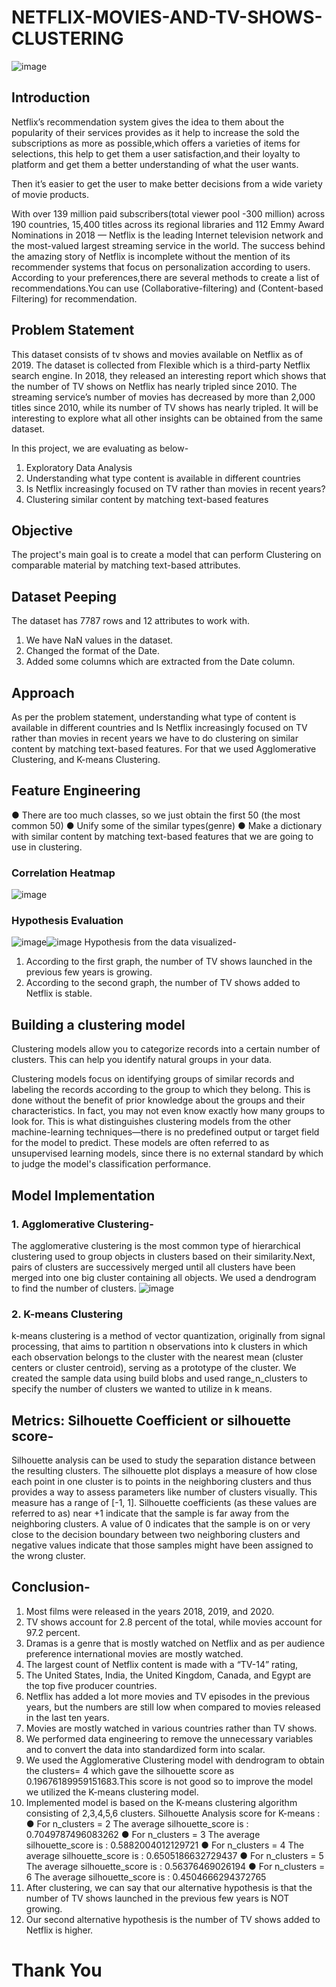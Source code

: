 # NETFLIX-MOVIES-AND-TV-SHOWS-CLUSTERING
![image](https://user-images.githubusercontent.com/91052155/184505894-15913c54-8a42-4be7-927c-10e8772dd8bf.png)

## Introduction

Netflix’s recommendation system gives the idea to them about the popularity of their services provides as it help to increase the sold the subscriptions as more as possible,which offers a varieties of items for selections, this help to get them a user satisfaction,and their loyalty to platform and get them a better understanding of what the user wants.

Then it’s easier to get the user to make better decisions from a wide variety of movie products.

With over 139 million paid subscribers(total viewer pool -300 million) across 190 countries, 15,400 titles across its regional libraries and 112 Emmy Award Nominations in 2018 — Netflix is the leading Internet television network and the most-valued largest streaming service in the world. The success behind the amazing story of Netflix is incomplete without the mention of its recommender systems that focus on personalization according to users. According to your preferences,there are several methods to create a list of recommendations.You can use  (Collaborative-filtering) and (Content-based Filtering) for recommendation.

## Problem Statement
This dataset consists of tv shows and movies available on Netflix as of 2019. The dataset is collected from Flexible which is a third-party Netflix search engine.
In 2018, they released an interesting report which shows that the number of TV shows on Netflix has nearly tripled since 2010. The streaming service’s number of movies has decreased by more than 2,000 titles since 2010, while its number of TV shows has nearly tripled. It will be interesting to explore what all other insights can be obtained from the same dataset.

In this project, we are evaluating as below-
1.	Exploratory Data Analysis
2.	Understanding what type content is available in different countries
3.	Is Netflix increasingly focused on TV rather than movies in recent years?
4.	Clustering similar content by matching text-based features

## Objective
The project's main goal is to create a model that can perform Clustering on comparable material by matching text-based attributes.
## Dataset Peeping
The dataset has 7787 rows and 12 attributes to work with. 
1.	We have NaN values in the  dataset.
2.	Changed the format of the Date.
3.	Added some columns which are extracted from the Date column.
## Approach
As per the problem statement, understanding what type of content is available in different countries and Is Netflix increasingly focused on TV rather than movies in recent years we have to do clustering on similar content by matching text-based features. For that we used Agglomerative Clustering, and K-means Clustering.
## Feature Engineering
●	There are too much classes, so we just obtain the first 50 (the most common 50)
●	Unify some of the similar types(genre)
●	Make a dictionary with similar content by matching text-based features that we are going to use in clustering. 
### Correlation Heatmap
![image](https://user-images.githubusercontent.com/91052155/184506111-945bf8a5-b0ac-4731-92af-5f50a584df31.png)

### Hypothesis Evaluation
![image](https://user-images.githubusercontent.com/91052155/184506129-f01bbfa6-7fe2-4680-8608-8f29d1f3313d.png)![image](https://user-images.githubusercontent.com/91052155/184506134-389c4618-516c-4876-8ce9-49a0dde41e95.png)
Hypothesis from the data visualized-
1. According to the first graph, the number of TV shows launched in the previous few years is growing.
2. According to the second graph, the number of TV shows added to Netflix is stable.
## Building a clustering model
Clustering models allow you to categorize records into a certain number of clusters. This can help you identify natural groups in your data.

Clustering models focus on identifying groups of similar records and labeling the records according to the group to which they belong. This is done without the benefit of prior knowledge about the groups and their characteristics. In fact, you may not even know exactly how many groups to look for. This is what distinguishes clustering models from the other machine-learning techniques—there is no predefined output or target field for the model to predict. These models are often referred to as unsupervised learning models, since there is no external standard by which to judge the model's classification performance.
## Model Implementation
### 1.	Agglomerative Clustering-
The agglomerative clustering is the most common type of hierarchical clustering used to group objects in clusters based on their similarity.Next, pairs of clusters are successively merged until all clusters have been merged into one big cluster containing all objects.
We used a dendrogram to find the number of clusters. 
![image](https://user-images.githubusercontent.com/91052155/184506197-a1786a10-787b-499e-8768-de24f46bb8f8.png)
### 2.	K-means Clustering
k-means clustering is a method of vector quantization, originally from signal processing, that aims to partition n observations into k clusters in which each observation belongs to the cluster with the nearest mean (cluster centers or cluster centroid), serving as a prototype of the cluster.
We created the sample data using build blobs and used range_n_clusters to specify the number of clusters we wanted to utilize in k means.
## Metrics: Silhouette Coefficient or silhouette score-
Silhouette analysis can be used to study the separation distance between the resulting clusters. The silhouette plot displays a measure of how close each point in one cluster is to points in the neighboring clusters and thus provides a way to assess parameters like number of clusters visually. This measure has a range of [-1, 1].
Silhouette coefficients (as these values are referred to as) near +1 indicate that the sample is far away from the neighboring clusters. A value of 0 indicates that the sample is on or very close to the decision boundary between two neighboring clusters and negative values indicate that those samples might have been assigned to the wrong cluster.
## Conclusion-
1.	Most films were released in the years 2018, 2019, and 2020.
2.	TV shows account for 2.8 percent of the total, while movies account for 97.2 percent.
3.	Dramas is a genre that is mostly watched on Netflix and as per audience preference international movies are mostly watched.
4.	The largest count of Netflix content is made with a “TV-14” rating,
5.	The United States, India, the United Kingdom, Canada, and Egypt are the top five producer countries.
6.	Netflix has added a lot more movies and TV episodes in the previous years, but the numbers are still low when compared to movies released in the last ten years.
7.	Movies are mostly watched in various countries rather than TV shows.
8.	We performed data engineering to remove the unnecessary variables and to convert the data into standardized form into scalar.
9.	We used the Agglomerative Clustering model with dendrogram to obtain the clusters= 4 which gave the silhouette score as 0.19676189959151683.This score is not good so to improve the model we utilized the K-means clustering model.
10.	Implemented model is based on the K-means clustering algorithm consisting of 2,3,4,5,6 clusters.
Silhouette Analysis score for K-means :
●	For n_clusters = 2 The average silhouette_score is : 0.7049787496083262
●	For n_clusters = 3 The average silhouette_score is : 0.5882004012129721
●	For n_clusters = 4 The average silhouette_score is : 0.6505186632729437
●	For n_clusters = 5 The average silhouette_score is : 0.56376469026194
●	For n_clusters = 6 The average silhouette_score is : 0.4504666294372765
11.	After clustering, we can say that our alternative hypothesis is that the number of TV shows launched in the previous few years is NOT growing.
12.	Our second alternative hypothesis is the number of TV shows added to Netflix is higher.

# Thank You

